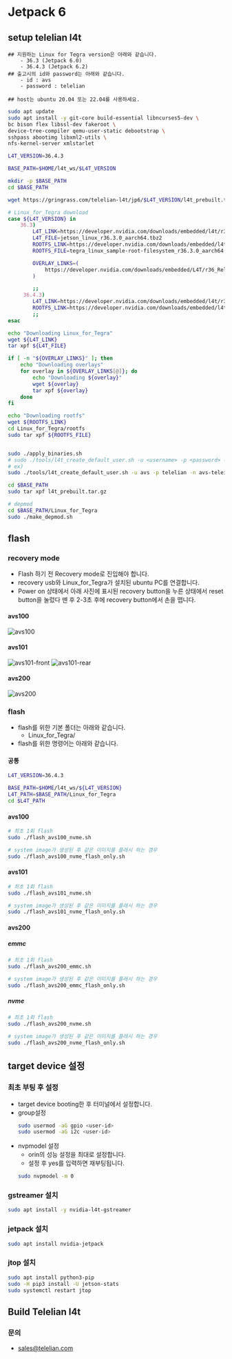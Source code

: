 # Jetpack 6

## setup telelian l4t 

```{important}
## 지원하는 Linux for Tegra version은 아래와 같습니다.
    - 36.3 (Jetpack 6.0)
    - 36.4.3 (Jetpack 6.2)
## 출고시의 id와 password는 아래와 같습니다.
    - id : avs
    - password : telelian
```
```{warning}
## host는 ubuntu 20.04 또는 22.04를 사용하세요.
```

```bash
sudo apt update 
sudo apt install -y git-core build-essential libncurses5-dev \
bc bison flex libssl-dev fakeroot \
device-tree-compiler qemu-user-static debootstrap \
sshpass abootimg libxml2-utils \
nfs-kernel-server xmlstarlet

L4T_VERSION=36.4.3

BASE_PATH=$HOME/l4t_ws/$L4T_VERSION

mkdir -p $BASE_PATH
cd $BASE_PATH

wget https://gringrass.com/telelian-l4t/jp6/$L4T_VERSION/l4t_prebuilt.tar.gz -O $BASE_PATH/l4t_prebuilt.tar.gz

# Linux_for_Tegra download
case ${L4T_VERSION} in
    36.3)
        L4T_LINK=https://developer.nvidia.com/downloads/embedded/l4t/r36_release_v3.0/release/jetson_linux_r36.3.0_aarch64.tbz2
        L4T_FILE=jetson_linux_r36.3.0_aarch64.tbz2
        ROOTFS_LINK=https://developer.nvidia.com/downloads/embedded/l4t/r36_release_v3.0/release/tegra_linux_sample-root-filesystem_r36.3.0_aarch64.tbz2
        ROOTFS_FILE=tegra_linux_sample-root-filesystem_r36.3.0_aarch64.tbz2

        OVERLAY_LINKS=(
            https://developer.nvidia.com/downloads/embedded/L4T/r36_Release_v3.0/overlay_libcuda_36.3.tbz2
        )

        ;;
     36.4.3)
        L4T_LINK=https://developer.nvidia.com/downloads/embedded/l4t/r36_release_v4.3/release/Jetson_Linux_r36.4.3_aarch64.tbz2
        ROOTFS_LINK=https://developer.nvidia.com/downloads/embedded/l4t/r36_release_v4.3/release/Tegra_Linux_Sample-Root-Filesystem_r36.4.3_aarch64.tbz2
        ;;
esac

echo "Downloading Linux_for_Tegra"
wget ${L4T_LINK}
tar xpf ${L4T_FILE}

if [ -n "${OVERLAY_LINKS}" ]; then
    echo "Downloading overlays"
    for overlay in ${OVERLAY_LINKS[@]}; do
        echo "Downloading ${overlay}"
        wget ${overlay}
        tar xpf ${overlay}
    done
fi

echo "Downloading rootfs"
wget ${ROOTFS_LINK}
cd Linux_for_Tegra/rootfs
sudo tar xpf ${ROOTFS_FILE}


sudo ./apply_binaries.sh
# sudo ./tools/l4t_create_default_user.sh -u <username> -p <password> -n <hostname> -a --accept-license
# ex)
sudo ./tools/l4t_create_default_user.sh -u avs -p telelian -n avs-teleian -a --accept-license

cd $BASE_PATH
sudo tar xpf l4t_prebuilt.tar.gz

# depmod
cd $BASE_PATH/Linux_for_Tegra
sudo ./make_depmod.sh

```

## flash

### recovery mode
- Flash 하기 전 Recovery mode로 진입해야 합니다.
- recovery usb와 Linux_for_Tegra가 설치된 ubuntu PC를 연결합니다.
- Power on 상태에서 아래 사진에 표시된 recovery button을 누른 상태에서 reset button을 눌렀다 뗀 후 2-3초 후에 recovery button에서 손을 뗍니다.

#### avs100
![avs100](../../_static/recovery/avs100.jpg)

#### avs101
![avs101-front](../../_static/recovery/avs101-front.jpg)
![avs101-rear](../../_static/recovery/avs101-rear.jpg)

#### avs200
![avs200](../../_static/recovery/avs200.jpg)


### flash
- flash를 위한 기본 폴더는 아래와 같습니다.
    - Linux_for_Tegra/
- flash를 위한 명령어는 아래와 같습니다.

#### 공통
```bash
L4T_VERSION=36.4.3

BASE_PATH=$HOME/l4t_ws/${L4T_VERSION}
L4T_PATH=$BASE_PATH/Linux_for_Tegra
cd $L4T_PATH

```
#### avs100
```bash
# 최초 1회 flash
sudo ./flash_avs100_nvme.sh

# system image가 생성된 후 같은 이미지를 플래시 하는 경우
sudo ./flash_avs100_nvme_flash_only.sh
```

#### avs101
```bash
# 최초 1회 flash
sudo ./flash_avs101_nvme.sh

# system image가 생성된 후 같은 이미지를 플래시 하는 경우
sudo ./flash_avs101_nvme_flash_only.sh
```

#### avs200
##### emmc
```bash
# 최초 1회 flash
sudo ./flash_avs200_emmc.sh

# system image가 생성된 후 같은 이미지를 플래시 하는 경우
sudo ./flash_avs200_emmc_flash_only.sh
```

##### nvme
```bash
# 최초 1회 flash
sudo ./flash_avs200_nvme.sh

# system image가 생성된 후 같은 이미지를 플래시 하는 경우
sudo ./flash_avs200_nvme_flash_only.sh
```


## target device 설정

### 최초 부팅 후 설정 
- target device booting한 후 터미널에서 설정합니다.
- group설정
    ```bash
    sudo usermod -aG gpio <user-id>
    sudo usermod -aG i2c <user-id>
   ```
- nvpmodel 설정
    - orin의 성능 설정을 최대로 설정합니다.
    - 설정 후 yes를 입력하면 재부팅됩니다.
    ```bash
    sudo nvpmodel -m 0
    ```

### gstreamer 설치
```bash
sudo apt install -y nvidia-l4t-gstreamer
```

### jetpack 설치
```bash
sudo apt install nvidia-jetpack
```

### jtop 설치
```bash
sudo apt install python3-pip
sudo -H pip3 install -U jetson-stats
sudo systemctl restart jtop
```




## Build Telelian l4t

### 문의 
- [sales@telelian.com](mailto:sales@telelian.com)